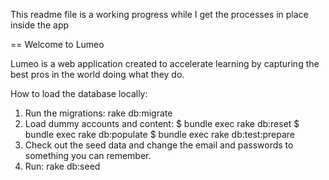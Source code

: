 This readme file is a working progress while I get the processes in place inside the app

== Welcome to Lumeo

Lumeo is a web application created to accelerate learning by capturing the best pros in the world doing what they do.

How to load the database locally:
1. Run the migrations:
	rake db:migrate
2. Load dummy accounts and content: 
    $ bundle exec rake db:reset
	$ bundle exec rake db:populate
	$ bundle exec rake db:test:prepare
3. Check out the seed data and change the email and passwords to something you can remember.
4. Run: rake db:seed


    